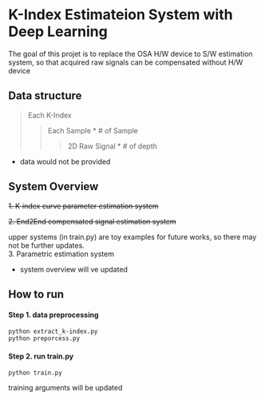 # K-Index Estimateion System with Deep Learning

The goal of this projet is to replace the OSA H/W device to S/W estimation system,
so that acquired raw signals can be compensated without H/W device


 ## Data structure
 > Each K-Index
 > > Each Sample * # of Sample
 > > > 2D Raw Signal * # of depth

* data would not be provided 


 ## System Overview
 ~~1. K-index curve parameter estimation system~~ 
 
 ~~2. End2End compensated signal estimation system~~
 
 upper systems (in train.py) are toy examples for future works, so there may not be further updates.  
 3. Parametric estimation system
 - system overview will ve updated
 
 

## How to run
#### Step 1. data preprocessing
    python extract_k-index.py
    python preporcess.py
#### Step 2. run train.py
    python train.py
training arguments will be updated